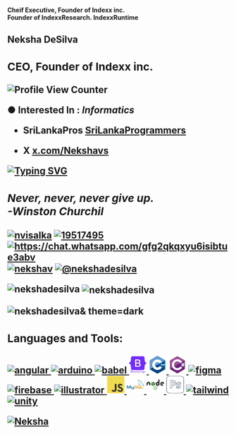 <h4>Cheif Executive, Founder of Indexx inc.<br>Founder of IndexxResearch. IndexxRuntime</h4>

<h2 align="left"><b>Neksha DeSilva</b><h12>
<h3 align="left">CEO, Founder of Indexx inc.</h3>

![Profile View Counter](https://komarev.com/ghpvc/?username=nekshadesilva)

● Interested In : _*Informatics*_

- SriLankaPros [SriLankaProgrammers]([https://chat.whatsapp.com/Gfg2qKQXyu6IsIBTue3aBV](https://www.whatsapp.com/channel/0029Vam1QAG5q08VN9cKtv23?fbclid=PAZXh0bgNhZW0CMTEAAaaO1WBYiEQoXi8V-kxDpxm2YA3Ucsqnme3dxk1OwKg-Ve1jk0uq1_1GyXk_aem_-K1pwtYlmasGEfY-ZSWcfw))

- X [x.com/Nekshavs](x.com/nekshavs)

<a href="https://git.io/typing-svg"><img src="https://readme-typing-svg.demolab.com?font=Fira+Code&pause=1000&width=435&lines=Fullstack+Web+Developer;Olympian+in+Informatics*;Consultant; Executive+&+Founder" alt="Typing SVG" /></a>

<h3><i>Never, never, never give up. <br>-Winston Churchil</i></h3>

<p align="left">
<a href="https://twitter.com/nekshadesilva" target="blank"><img align="center" src="https://raw.githubusercontent.com/rahuldkjain/github-profile-readme-generator/master/src/images/icons/Social/twitter.svg" alt="nvisalka" height="30" width="40" /></a>
<a href="https://stackoverflow.com/users/19517495" target="blank"><img align="center" src="https://raw.githubusercontent.com/rahuldkjain/github-profile-readme-generator/master/src/images/icons/Social/stack-overflow.svg" alt="19517495" height="30" width="40" /></a>
<a href="https://dribbble.com/https://chat.whatsapp.com/gfg2qkqxyu6isibtue3abv" target="blank"><img align="center" src="https://raw.githubusercontent.com/rahuldkjain/github-profile-readme-generator/master/src/images/icons/Social/dribbble.svg" alt="https://chat.whatsapp.com/gfg2qkqxyu6isibtue3abv" height="30" width="40" /></a>
<a href="https://www.youtube.com/c/nekshav" target="blank"><img align="center" src="https://raw.githubusercontent.com/rahuldkjain/github-profile-readme-generator/master/src/images/icons/Social/youtube.svg" alt="nekshav" height="30" width="40" /></a>
<a href="https://www.leetcode.com/@nekshadesilva" target="blank"><img align="center" src="https://raw.githubusercontent.com/rahuldkjain/github-profile-readme-generator/master/src/images/icons/Social/leet-code.svg" alt="@nekshadesilva" height="30" width="40" /></a>
</p>
<p><img align="left" src="https://github-readme-stats.vercel.app/api/top-langs?username=nekshadesilva&show_icons=true&locale=en&theme=dark" alt="nekshadesilva" /></p>

<p>&nbsp;<img align="center" src="https://github-readme-stats.vercel.app/api?username=nekshadesilva&show_icons=true&locale=en&theme=dark" alt="nekshadesilva" /></p>

<p><img align="center" src="https://github-readme-streak-stats.herokuapp.com/?user=nekshadesilva&" alt="nekshadesilva& theme=dark" /></p>
<h3 align="left">Languages and Tools:</h3>
<p align="left"> <a href="https://angular.io" target="_blank" rel="noreferrer"> <img src="https://angular.io/assets/images/logos/angular/angular.svg" alt="angular" width="40" height="40"/> </a> <a href="https://www.arduino.cc/" target="_blank" rel="noreferrer"> <img src="https://cdn.worldvectorlogo.com/logos/arduino-1.svg" alt="arduino" width="40" height="40"/> </a> <a href="https://babeljs.io/" target="_blank" rel="noreferrer"> <img src="https://www.vectorlogo.zone/logos/babeljs/babeljs-icon.svg" alt="babel" width="40" height="40"/> </a> <a href="https://getbootstrap.com" target="_blank" rel="noreferrer"> <img src="https://raw.githubusercontent.com/devicons/devicon/master/icons/bootstrap/bootstrap-plain-wordmark.svg" alt="bootstrap" width="40" height="40"/> </a> <a href="https://www.w3schools.com/cpp/" target="_blank" rel="noreferrer"> <img src="https://raw.githubusercontent.com/devicons/devicon/master/icons/cplusplus/cplusplus-original.svg" alt="cplusplus" width="40" height="40"/> </a> <a href="https://www.w3schools.com/cs/" target="_blank" rel="noreferrer"> <img src="https://raw.githubusercontent.com/devicons/devicon/master/icons/csharp/csharp-original.svg" alt="csharp" width="40" height="40"/> </a> <a href="https://www.figma.com/" target="_blank" rel="noreferrer"> <img src="https://www.vectorlogo.zone/logos/figma/figma-icon.svg" alt="figma" width="40" height="40"/> </a> <a href="https://firebase.google.com/" target="_blank" rel="noreferrer"> <img src="https://www.vectorlogo.zone/logos/firebase/firebase-icon.svg" alt="firebase" width="40" height="40"/> </a> <a href="https://www.adobe.com/in/products/illustrator.html" target="_blank" rel="noreferrer"> <img src="https://www.vectorlogo.zone/logos/adobe_illustrator/adobe_illustrator-icon.svg" alt="illustrator" width="40" height="40"/> </a> <a href="https://developer.mozilla.org/en-US/docs/Web/JavaScript" target="_blank" rel="noreferrer"> <img src="https://raw.githubusercontent.com/devicons/devicon/master/icons/javascript/javascript-original.svg" alt="javascript" width="40" height="40"/> </a> <a href="https://www.mysql.com/" target="_blank" rel="noreferrer"> <img src="https://raw.githubusercontent.com/devicons/devicon/master/icons/mysql/mysql-original-wordmark.svg" alt="mysql" width="40" height="40"/> </a> <a href="https://nodejs.org" target="_blank" rel="noreferrer"> <img src="https://raw.githubusercontent.com/devicons/devicon/master/icons/nodejs/nodejs-original-wordmark.svg" alt="nodejs" width="40" height="40"/> </a> <a href="https://www.photoshop.com/en" target="_blank" rel="noreferrer"> <img src="https://raw.githubusercontent.com/devicons/devicon/master/icons/photoshop/photoshop-line.svg" alt="photoshop" width="40" height="40"/> </a> <a href="https://tailwindcss.com/" target="_blank" rel="noreferrer"> <img src="https://www.vectorlogo.zone/logos/tailwindcss/tailwindcss-icon.svg" alt="tailwind" width="40" height="40"/> </a> <a href="https://unity.com/" target="_blank" rel="noreferrer"> <img src="https://www.vectorlogo.zone/logos/unity3d/unity3d-icon.svg" alt="unity" width="40" height="40"/> </a> </p>




<p align="left"> <a href="https://github.com/ryo-ma/github-profile-trophy"><img src="https://github-profile-trophy.vercel.app/?username=NekshaDeSilva" alt="Neksha" /></a> </p>


